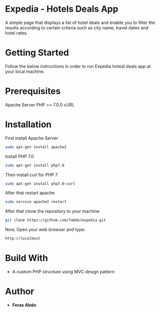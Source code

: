 # Expedia - Hotels Deals App

A simple page that displays a list of hotel deals and enable you to filter the results according to certain criteria such as city name, travel dates and hotel rates.

# Getting Started

Follow the below instructions in order to run Expedia hoteal deals app at your local machine.

# Prerequisites

Apache Server
PHP >= 7.0.0
cURL

# Installation

First install Apache Server

```bash
sudo apt-get install apache2
```

Install PHP 7.0

```bash
sudo apt-get install php7.0
```

Then install curl for PHP 7

```bash
sudo apt-get install php7.0-curl
```

After that restart apache

```bash
sudo service apache2 restart
```

After that clone the repository to your machine

```bash
git clone https://github.com/fabdo/expedia.git
```

Now, Open your web browser and type:

```bash
http://localhost
```

# Build With

* A custom PHP structure using MVC design pattern

# Author

* **Feras Abdo**
